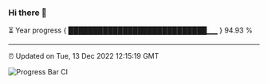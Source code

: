 ### Hi there 👋

⏳ Year progress { ████████████████████████████▁▁ } 94.93 %

---

⏰ Updated on Tue, 13 Dec 2022 12:15:19 GMT

![Progress Bar CI](https://github.com/Shyam-Makwana/GitHub-Actions-Demo/workflows/Progress%20Bar%20CI/badge.svg)
